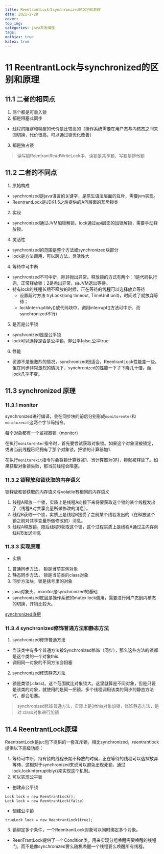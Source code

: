 ```yaml
---
title: ReentrantLock与synchronized的区别和原理
date: 2021-2-28
cover:
top_img:
categories: java并发编程
tags: 
mathjax: true
katex: true
---
```

# 11 ReentrantLock与synchronized的区别和原理

## 11.1 二者的相同点
1. 两个都是可重入锁
2. 都是阻塞式同步
- 线程的阻塞和唤醒的代价是比较高的（操作系统需要在用户态与内核态之间来回切换，代价很高，可以通过锁优化改善）
3. 都是独占锁

> 读写锁ReentrantReadWriteLock中，读锁是共享锁，写锁是排他锁

## 11.2 二者的不同点

1. 原始构成
- synchronized是java语言的关键字，是原生语法层面的互斥，需要jvm实现。
- ReentrantLock是JDK1.5之后提供的API层面的互斥锁类
2. 实现
- synchronized通过JVM加锁解锁，lock通过api层面的加锁解锁，需要手动释放锁。
3. 灵活性
- synchronized的范围是整个方法或synchronized块部分
- lock是方法调用，可以跨方法，灵活性大
4. 等待中可中断
- synchronized不可中断，除非抛出异常。释放锁的方式有两个：1是代码执行完，正常释放锁；2是抛出异常，由JVM退出等待。
- 持有lock的线程长期不释放的时候，正在等待的线程可以选择放弃等待
    + 设置超时方法 tryLock(long timeout, TimeUnit unit)，时间过了就放弃等待；
    + lockInterruptibly()放代码块中，调用interrupt()方法可中断，而synchronized不行)
5. 是否是公平锁
- synchronized是是公平锁
- lock可以选择是否是公平锁，非公平false,公平true
6. 性能
- 资源不是很激烈的情况，synchronized很适合，ReentrantLock性能差一些。但在同步非常激烈的情况下，synchronized的性能一下子下降几十倍，而lock几乎不变。

## 11.3 synchronized 原理

### 11.3.1 monitor
synchronized进行编译，会在同步块的前后分别形成`monitorenter`和`monitorexit`这两个字节码指令。

每个对象都有一个监视器锁（monitor）

在执行`monitorenter`指令时，首先要尝试获取对象锁。如果这个对象没被锁定，或者当前线程已经拥有了那个对象锁，把锁的计算器加1.

在执行`monitorexit`指令时会将锁计算器减1，当计算器为0时，锁就被释放了。如果获取对象锁失败，那当前线程会阻塞。
### 11.3.2 锁释放和锁获取的内存语义
锁释放和锁获取的内存语义与volatile有相同的内存语义
1. 线程A释放一个锁，实质上是线程A向接下来将要获取这个锁的某个线程发出了（线程A对共享变量所做修改的消息）。
2. 线程B获取一个锁，实质上是线程B接受了之前某个线程发出的（在释放这个锁之前对共享变量所做修改的）消息。
3. 线程A释放锁，随后线程B获取这个锁，这个过程实质上是线程A通过主内存向线程B发送消息

### 11.3.3 实现原理
- 实质
1. 普通同步方法， 锁是当前实例对象
2. 静态同步方法， 锁是当前类的class对象
3. 同步方法块，锁是括号里的对象
- java对象头、monitor是synchronized的基础
- synchronized底层是操作系统的mutex lock调用，需要进行用户态到内核态的切换，开销比较大。

[synchronized底层](https://blog.csdn.net/niuwei22007/article/details/51433669)

### 11.3.4 synchronized修饰普通方法和静态方法
1. synchronized修饰普通方法
- 当该类中有多个普通方法被Synchronized修饰（同步），那么这些方法的锁都是这个类的一个对象this.
- 调用同一对象的不同方法会阻塞
2. synchronized修饰静态方法
- 锁是类锁(.class)。这个范围就比对象锁大。这里就算是不同对象，但是只要是该类的对象，就使用的是同一把锁。多个线程调用该类的同步的静态方法时，都会阻塞。
> synchronized修饰普通方法，实际上是对this对象加锁，修饰静态方法，是对.class对象进行加锁

## 11.4 ReentrantLock原理

ReentrantLock是juc包下提供的一套互斥锁，相比synchronized，reentrantlock提供以下高级功能：
1. 等待可中断，持有锁的线程长期不释放的时候，正在等待的线程可以选择放弃等待，这相对于synchronized来说可以避免出现死锁。通过lock.lockInterruptibly()来实现这个机制。
2. 可以实现公平锁
- 创建非公平锁
```
Lock lock = new ReentrantLock();
Lock lock = new ReentrantLock(false)
```
- 创建公平锁
```
trueLock lock = new ReentrantLock(true);
```
3. 锁绑定多个条件，一个ReentrantLock对象可以同时绑定多个对象。
- ReenTrantLock提供了一个Condition类，用来实现分组唤醒需要唤醒的线程门，而不是像synchronized要么随机唤醒一个线程要么唤醒所有线程。